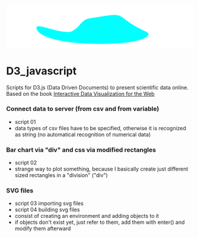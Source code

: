 ![titlepicture](example_svg_file.svg)
# D3_javascript

Scripts for D3.js (Data Driven Documents) to present scientific data online. Based on the book [Interactive Data Visualization for the Web](https://www.oreilly.com/library/view/interactive-data-visualization/9781449340223/)
 
### Connect data to server (from csv and from variable)
- script 01
- data types of csv files have to be specified, otherwise it is recognized as string (no automatical recognition of numerical data)

### Bar chart via "div" and css via modified rectangles
- script 02
- strange way to plot something, because I basically create just different sized rectangles in a "division" ("div")

### SVG files
- script 03 importing svg files
- script 04 building svg files
- consist of creating an environment and adding objects to it
- if objects don't exist yet, just refer to them, add them with enter() and modify them afterward
